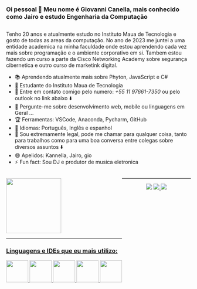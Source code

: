 ### Oi pessoal 💙 Meu nome é Giovanni Canella, mais conhecido como Jairo e estudo Engenharia da Computação 

##

Tenho 20 anos e atualmente estudo no Instituto Maua de Tecnologia e gosto de todas as areas da computação. No ano de 2023 me juntei a uma entidade academica na minha faculdade onde estou aprendendo cada vez mais sobre programação e o ambiente corporativo em si. Tambem estou fazendo um curso a parte da Cisco Networking Academy sobre segurança cibernetica e outro curso de marketink digital. 

- 📚 Aprendendo atualmente mais sobre Phyton, JavaScript e C#
- 🌱 Estudante do Instituto Maua de Tecnologia
- 📲 Entre em contato comigo pelo numero: *+55 11 97661-7350* ou pelo outlook no link abaixo ⬇️
- 💬 Pergunte-me sobre desenvolvimento web, mobile ou linguagens em Geral ...
- 🏆 Ferramentas: VSCode, Anaconda, Pycharm, GitHub
- 🦊 Idiomas: Português, Inglês e espanhol
- 🫡 Sou extremamente legal, pode me chamar para qualquer coisa, tanto para trabalhos como para uma boa conversa entre colegas sobre diversos assuntos ⬇️
- 😄 Apelidos: Kannella, Jairo, gio
- ⚡ Fun fact: Sou DJ e produtor de musica eletronica
##

<div style="float: left;">
<a href="https://github.com/Kannella">
<img height="150em" src="https://github-readme-stats.vercel.app/api?username=Kannella&show_icons=true&theme=algolia&include_all_commits=true&count_private=true"/>
  <hr>
<div>
  <h3> Linguagens e IDEs que eu mais utilizo: </h3>
 <img height="60" width="60" src="https://cdn.jsdelivr.net/gh/devicons/devicon/icons/python/python-original-wordmark.svg" /> 
 <img height="60" width="60" src="https://cdn.jsdelivr.net/gh/devicons/devicon/icons/csharp/csharp-original.svg" /> 
 <img height="60" width="60" src="https://cdn.jsdelivr.net/gh/devicons/devicon/icons/javascript/javascript-original.svg" />  
 <img height="60" width="60" src="https://cdn.jsdelivr.net/gh/devicons/devicon/icons/vscode/vscode-original.svg" />
 <img height="60" width="60" src="https://cdn.jsdelivr.net/gh/devicons/devicon/icons/anaconda/anaconda-original-wordmark.svg" />
          
               
</div>

##
  
</div>
  <hr>
<div align="center">
<a href="mailto:gi.canella85@outlook.com "><img src="https://img.shields.io/badge/Microsoft_Outlook-0078D4?style=for-the-badge&logo=microsoft-outlook&logoColor=white" /></a>
<a href="https://www.linkedin.com/in/giovanni-canella-784471260/"><img src="https://img.shields.io/badge/LinkedIn-0077B5?style=for-the-badge&logo=linkedin&logoColor=white"</a>
<a href="https://www.instagram.com/eu_kanella/" alt="Instagram"><img src="https://img.shields.io/badge/-Instagram-DF0174?style=for-the-badge&logo=instagram&logoColor=white&link=https://www.instagram.com/eu_kanella/"/></a>

  
  </div>
  


  
            
          
  
  
  
  
  
  
  
  
